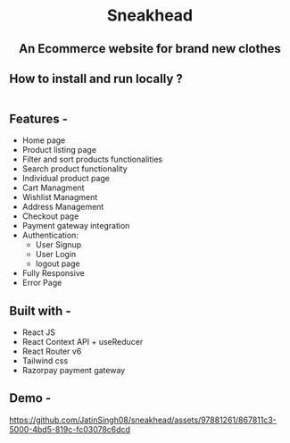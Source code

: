<div align="center"> 
 
# Sneakhead
## An Ecommerce website for brand new clothes
</div>

## **How to install and run locally ?**

```

```
## **Features -**

- Home page
- Product listing page
- Filter and sort products functionalities
- Search product functionality
- Individual product page
- Cart Managment
- Wishlist Managment
- Address Management
- Checkout page
- Payment gateway integration
- Authentication:
  - User Signup
  - User Login
  - logout page
 - Fully Responsive
 - Error Page

## **Built with -**

- React JS
- React Context API + useReducer
- React Router v6
- Tailwind css
- Razorpay payment gateway

## **Demo -**

https://github.com/JatinSingh08/sneakhead/assets/97881261/867811c3-5000-4bd5-819c-fc03078c6dcd



